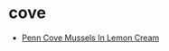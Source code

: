 # cove

 * [Penn Cove Mussels In Lemon Cream](../../index/p/penn-cove-mussels-in-lemon-cream-101276.json)
